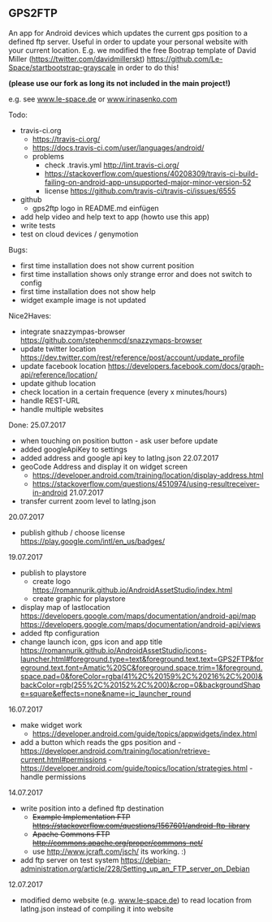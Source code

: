 GPS2FTP
-------
An app for Android devices which updates the current gps position to a defined ftp server.
Useful in order to update your personal website with your current location. E.g. 
we modified the free Bootrap template of David Miller (https://twitter.com/davidmillerskt)
https://github.com/Le-Space/startbootstrap-grayscale in order to do this! 

**(please use our fork as long its not included in the main project!)**

e.g. see www.le-space.de or www.irinasenko.com

Todo:
- travis-ci.org
    - https://travis-ci.org/
    - https://docs.travis-ci.com/user/languages/android/
    - problems
        - check .travis.yml http://lint.travis-ci.org/
        - https://stackoverflow.com/questions/40208309/travis-ci-build-failing-on-android-app-unsupported-major-minor-version-52
        - license https://github.com/travis-ci/travis-ci/issues/6555
- github
    - gps2ftp logo in README.md einfügen
- add help video and help text to app (howto use this app)
- write tests
- test on cloud devices / genymotion 

Bugs:
- first time installation does not show current position 
- first time installation shows only strange error and does not switch to config
- first time installation does not show help
- widget example image is not updated 

Nice2Haves:
- integrate snazzympas-browser
    https://github.com/stephenmcd/snazzymaps-browser
- update twitter location
    https://dev.twitter.com/rest/reference/post/account/update_profile
- update facebook location
    https://developers.facebook.com/docs/graph-api/reference/location/
- update github location
- check location in a certain frequence (every x minutes/hours)
- handle REST-URL
- handle multiple websites 
    
Done:
25.07.2017
- when touching on position button - ask user before update
- added googleApiKey to settings
- added address and google api key to latlng.json
22.07.2017
- geoCode Address and display it on widget screen
     - https://developer.android.com/training/location/display-address.html
     - https://stackoverflow.com/questions/4510974/using-resultreceiver-in-android
21.07.2017
- transfer current zoom level to latlng.json

20.07.2017
- publish github / choose license 
    https://play.google.com/intl/en_us/badges/

19.07.2017
- publish to playstore
    - create logo https://romannurik.github.io/AndroidAssetStudio/index.html
    - create graphic for playstore 
- display map of lastlocation 
    https://developers.google.com/maps/documentation/android-api/map
    https://developers.google.com/maps/documentation/android-api/views
- added ftp configuration 
- change launch icon, gps icon and app title
    https://romannurik.github.io/AndroidAssetStudio/icons-launcher.html#foreground.type=text&foreground.text.text=GPS2FTP&foreground.text.font=Amatic%20SC&foreground.space.trim=1&foreground.space.pad=0&foreColor=rgba(41%2C%20159%2C%20216%2C%200)&backColor=rgb(255%2C%20152%2C%200)&crop=0&backgroundShape=square&effects=none&name=ic_launcher_round

16.07.2017 
- make widget work
    - https://developer.android.com/guide/topics/appwidgets/index.html
- add a button which reads the gps position and
             - https://developer.android.com/training/location/retrieve-current.html#permissions
             - https://developer.android.com/guide/topics/location/strategies.html
             - handle permissions
 
14.07.2017
- write position into a defined ftp destination
    - ~~Example Implementation FTP https://stackoverflow.com/questions/1567601/android-ftp-library~~
    - ~~Apache Commons FTP http://commons.apache.org/proper/commons-net/~~ 
    - use http://www.jcraft.com/jsch/ its working. :)
- add ftp server on test system https://debian-administration.org/article/228/Setting_up_an_FTP_server_on_Debian

12.07.2017
- modified demo website (e.g. www.le-space.de) to read location from latlng.json instead of compiling it into website
